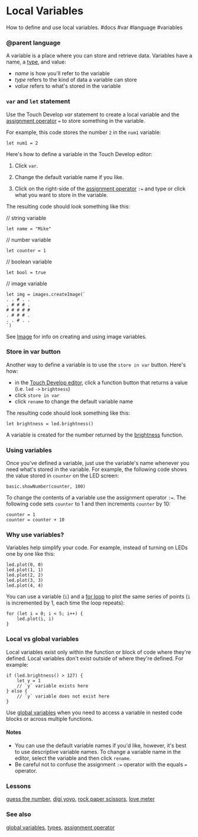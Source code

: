 # Local Variables

How to define and use local variables. #docs #var #language #variables

### @parent language
 

A variable is a place where you can store and retrieve data. Variables have a name, a [type](/microbit/js/types), and value:

* *name* is how you'll refer to the variable
* *type* refers to the kind of data a variable can store
* *value* refers to what's stored in the variable

### `var` and `let` statement

Use the Touch Develop *var* statement to create a local variable and the [assignment operator](/microbit/reference/variables/assign) `=` to store something in the variable.

For example, this code stores the number `2` in the `num1` variable:

```
let num1 = 2
```

Here's how to define a variable in the Touch Develop editor:

1. Click `var`.

2. Change the default variable name if you like.

3. Click on the right-side of the [assignment operator](/microbit/reference/variables/assign) `:=` and type or click what you want to store in the variable.

The resulting code should look something like this:

// string variable

```
let name = "Mike"
```

// number variable

```
let counter = 1
```

// boolean variable

```
let bool = true
```

// image variable

```
let img = images.createImage(`
. . # . .
. # # # .
# # # # #
. # # # .
. . # . .
`)
```

See [Image](/microbit/reference/image/image) for info on creating and using image variables.

### Store in var button

Another way to define a variable is to use the `store in var` button. Here's how:

* in the [Touch Develop editor](/microbit/js/editor), click a function button that returns a value (i.e. `led` `->` `brightness`)
* click `store in var`
* click `rename` to change the default variable name

The resulting code should look something like this:

```
let brightness = led.brightness()
```

A variable is created for the number returned by the [brightness](/microbit/reference/led/brightness) function.

### Using variables

Once you've defined a variable, just use the variable's name whenever you need what's stored in the variable. For example, the following code shows the value stored in `counter` on the LED screen:

```
basic.showNumber(counter, 100)
```

To change the contents of a variable use the assignment operator `:=`. The following code sets `counter` to 1 and then increments `counter` by 10:

```
counter = 1
counter = counter + 10
```

### Why use variables?

Variables help simplify your code. For example, instead of turning on LEDs one by one like this:

```
led.plot(0, 0)
led.plot(1, 1)
led.plot(2, 2)
led.plot(3, 3)
led.plot(4, 4)
```

You can use a variable (`i`) and a [for loop](/microbit/reference/loops/for) to plot the same series of points (`i` is incremented by 1, each time the loop repeats):

```
for (let i = 0; i < 5; i++) {
    led.plot(i, i)
}
```

### Local vs global variables

Local variables exist only within the function or block of code where they're defined. Local variables don't exist outside of where they're defined.  For example:

```
if (led.brightness() > 127) {
    let y = 1
    // `y` variable exists here
} else {
    // `y` variable does not exist here
}
```

Use [global variables](/microbit/js/data) when you need to access a variable in nested code blocks or across multiple functions.

#### Notes

* You can use the default variable names if you'd like, however, it's best to use descriptive variable names. To change a variable name in the editor, select the variable and then click `rename`.
* Be careful not to confuse the assignment `:=` operator with the equals `=` operator.

### Lessons

[guess the number](/microbit/lessons/guess-the-number), [digi yoyo](/microbit/lessons/digi-yoyo), [rock paper scissors](/microbit/lessons/rock-paper-scissors), [love meter](/microbit/lessons/love-meter)

### See also

[global variables](/microbit/js/data), [types](/microbit/js/types), [assignment operator](/microbit/reference/variables/assign)

